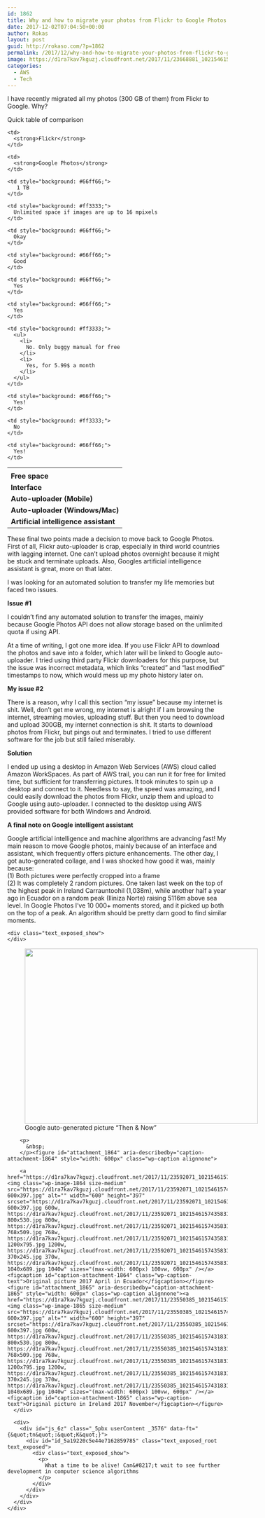 ```yaml
---
id: 1862
title: Why and how to migrate your photos from Flickr to Google Photos using AWS?
date: 2017-12-02T07:04:50+00:00
author: Rokas
layout: post
guid: http://rokaso.com/?p=1862
permalink: /2017/12/why-and-how-to-migrate-your-photos-from-flickr-to-google-photos-using-aws/
image: https://d1ra7kav7kguzj.cloudfront.net/2017/11/23668881_10215461573638296_5354618564819991642_o.jpg
categories:
  - AWS
  - Tech
---
```

I have recently migrated all my photos (300 GB of them) from Flickr to Google. Why?

Quick table of comparison

<table>
  <tr>
    <td>
    </td>
    
    <td>
      <strong>Flickr</strong>
    </td>
    
    <td>
      <strong>Google Photos</strong>
    </td>
  </tr>
  
  <tr>
    <td>
      <strong>Free space</strong>
    </td>
    
    <td style="background: #66ff66;">
       1 TB
    </td>
    
    <td style="background: #ff3333;">
      Unlimited space if images are up to 16 mpixels
    </td>
  </tr>
  
  <tr>
    <td>
      <strong>Interface</strong>
    </td>
    
    <td style="background: #66ff66;">
      Okay
    </td>
    
    <td style="background: #66ff66;">
      Good
    </td>
  </tr>
  
  <tr>
    <td>
      <strong>Auto-uploader (Mobile)</strong>
    </td>
    
    <td style="background: #66ff66;">
      Yes
    </td>
    
    <td style="background: #66ff66;">
      Yes
    </td>
  </tr>
  
  <tr>
    <td>
      <strong>Auto-uploader (Windows/Mac)</strong>
    </td>
    
    <td style="background: #ff3333;">
      <ul>
        <li>
          No. Only buggy manual for free
        </li>
        <li>
          Yes, for 5.99$ a month
        </li>
      </ul>
    </td>
    
    <td style="background: #66ff66;">
      Yes!
    </td>
  </tr>
  
  <tr>
    <td>
      <strong>Artificial intelligence assistant</strong>
    </td>
    
    <td style="background: #ff3333;">
      No
    </td>
    
    <td style="background: #66ff66;">
      Yes!
    </td>
  </tr>
</table>

These final two points made a decision to move back to Google Photos. First of all, Flickr auto-uploader is crap, especially in third world countries with lagging internet. One can&#8217;t upload photos overnight because it might be stuck and terminate uploads. Also, Googles artificial intelligence assistant is great, more on that later.

I was looking for an automated solution to transfer my life memories but faced two issues.

**Issue #1**

I couldn&#8217;t find any automated solution to transfer the images, mainly because Google Photos API does not allow storage based on the unlimited quota if using API.

At a time of writing, I got one more idea. If you use Flickr API to download the photos and save into a folder, which later will be linked to Google auto-uploader. I tried using third party Flickr downloaders for this purpose, but the issue was incorrect metadata, which links &#8220;created&#8221; and &#8220;last modified&#8221; timestamps to now, which would mess up my photo history later on.

**My issue #2**

There is a reason, why I call this section &#8220;my issue&#8221; because my internet is shit. Well, don&#8217;t get me wrong, my internet is alright if I am browsing the internet, streaming movies, uploading stuff. But then you need to download and upload 300GB, my internet connection is shit. It starts to download photos from Flickr, but pings out and terminates. I tried to use different software for the job but still failed miserably.

**Solution**

I ended up using a desktop in Amazon Web Services (AWS) cloud called Amazon WorkSpaces. As part of AWS trail, you can run it for free for limited time, but sufficient for transferring pictures. It took minutes to spin up a desktop and connect to it. Needless to say, the speed was amazing, and I could easily download the photos from Flickr, unzip them and upload to Google using auto-uploader. I connected to the desktop using AWS provided software for both Windows and Android.

**A final note on Google intelligent assistant**

<div id="js_6z" class="_5pbx userContent _3576" data-ft="{&quot;tn&quot;:&quot;K&quot;}">
  <div id="id_5a19220c5e44e7162859785" class="text_exposed_root text_exposed">
    <p>
      Google artificial intelligence and machine algorithms are advancing fast! My main reason to move Google photos, mainly because of an interface and assistant, which frequently offers picture enhancements. The other day, I got auto-generated collage, and I was shocked how good it was, mainly because:<br /> (1) Both pictures were perfectly cropped into a frame<br /> (2) It was completely 2 random pictures. One taken last week on the top of the highest peak in Irelan<span class="text_exposed_show">d Carrauntoohil (1,038m), while another half a year ago in Ecuador on a random peak (Iliniza Norte) raising 5116m above sea level. In Google Photos I&#8217;ve 10 000+ moments stored, and it picked up both on the top of a peak. An algorithm should be pretty darn good to find similar moments.</span>
    </p>
    
    <div class="text_exposed_show">
    </div>
  </div>
</div>

<div class="_3x-2">
  <div data-ft="{&quot;tn&quot;:&quot;H&quot;}">
    <div class="mtm">
      <div class="_2a2q">
        <figure id="attachment_1863" aria-describedby="caption-attachment-1863" style="width: 533px" class="wp-caption alignnone"><a href="https://d1ra7kav7kguzj.cloudfront.net/2017/11/23668881_10215461573638296_5354618564819991642_o.jpg"><img class="wp-image-1863 size-medium" src="https://d1ra7kav7kguzj.cloudfront.net/2017/11/23668881_10215461573638296_5354618564819991642_o-533x400.jpg" alt="" width="533" height="400" srcset="https://d1ra7kav7kguzj.cloudfront.net/2017/11/23668881_10215461573638296_5354618564819991642_o-533x400.jpg 533w, https://d1ra7kav7kguzj.cloudfront.net/2017/11/23668881_10215461573638296_5354618564819991642_o-800x600.jpg 800w, https://d1ra7kav7kguzj.cloudfront.net/2017/11/23668881_10215461573638296_5354618564819991642_o-768x576.jpg 768w, https://d1ra7kav7kguzj.cloudfront.net/2017/11/23668881_10215461573638296_5354618564819991642_o-1200x900.jpg 1200w, https://d1ra7kav7kguzj.cloudfront.net/2017/11/23668881_10215461573638296_5354618564819991642_o-370x278.jpg 370w, https://d1ra7kav7kguzj.cloudfront.net/2017/11/23668881_10215461573638296_5354618564819991642_o-1040x780.jpg 1040w, https://d1ra7kav7kguzj.cloudfront.net/2017/11/23668881_10215461573638296_5354618564819991642_o-1066x800.jpg 1066w" sizes="(max-width: 533px) 100vw, 533px" /></a><figcaption id="caption-attachment-1863" class="wp-caption-text">Google auto-generated picture &#8220;Then & Now&#8221;</figcaption></figure> 
        
        <p>
          &nbsp;
        </p><figure id="attachment_1864" aria-describedby="caption-attachment-1864" style="width: 600px" class="wp-caption alignnone">
        
        <a href="https://d1ra7kav7kguzj.cloudfront.net/2017/11/23592071_10215461574358314_5575744746523548304_o.jpg"><img class="wp-image-1864 size-medium" src="https://d1ra7kav7kguzj.cloudfront.net/2017/11/23592071_10215461574358314_5575744746523548304_o-600x397.jpg" alt="" width="600" height="397" srcset="https://d1ra7kav7kguzj.cloudfront.net/2017/11/23592071_10215461574358314_5575744746523548304_o-600x397.jpg 600w, https://d1ra7kav7kguzj.cloudfront.net/2017/11/23592071_10215461574358314_5575744746523548304_o-800x530.jpg 800w, https://d1ra7kav7kguzj.cloudfront.net/2017/11/23592071_10215461574358314_5575744746523548304_o-768x509.jpg 768w, https://d1ra7kav7kguzj.cloudfront.net/2017/11/23592071_10215461574358314_5575744746523548304_o-1200x795.jpg 1200w, https://d1ra7kav7kguzj.cloudfront.net/2017/11/23592071_10215461574358314_5575744746523548304_o-370x245.jpg 370w, https://d1ra7kav7kguzj.cloudfront.net/2017/11/23592071_10215461574358314_5575744746523548304_o-1040x689.jpg 1040w" sizes="(max-width: 600px) 100vw, 600px" /></a><figcaption id="caption-attachment-1864" class="wp-caption-text">Original picture 2017 April in Ecuador</figcaption></figure> <figure id="attachment_1865" aria-describedby="caption-attachment-1865" style="width: 600px" class="wp-caption alignnone"><a href="https://d1ra7kav7kguzj.cloudfront.net/2017/11/23550385_10215461574318313_2343067906176958303_o.jpg"><img class="wp-image-1865 size-medium" src="https://d1ra7kav7kguzj.cloudfront.net/2017/11/23550385_10215461574318313_2343067906176958303_o-600x397.jpg" alt="" width="600" height="397" srcset="https://d1ra7kav7kguzj.cloudfront.net/2017/11/23550385_10215461574318313_2343067906176958303_o-600x397.jpg 600w, https://d1ra7kav7kguzj.cloudfront.net/2017/11/23550385_10215461574318313_2343067906176958303_o-800x530.jpg 800w, https://d1ra7kav7kguzj.cloudfront.net/2017/11/23550385_10215461574318313_2343067906176958303_o-768x509.jpg 768w, https://d1ra7kav7kguzj.cloudfront.net/2017/11/23550385_10215461574318313_2343067906176958303_o-1200x795.jpg 1200w, https://d1ra7kav7kguzj.cloudfront.net/2017/11/23550385_10215461574318313_2343067906176958303_o-370x245.jpg 370w, https://d1ra7kav7kguzj.cloudfront.net/2017/11/23550385_10215461574318313_2343067906176958303_o-1040x689.jpg 1040w" sizes="(max-width: 600px) 100vw, 600px" /></a><figcaption id="caption-attachment-1865" class="wp-caption-text">Original picture in Ireland 2017 November</figcaption></figure>
      </div>
      
      <div>
        <div id="js_6z" class="_5pbx userContent _3576" data-ft="{&quot;tn&quot;:&quot;K&quot;}">
          <div id="id_5a19220c5e44e7162859785" class="text_exposed_root text_exposed">
            <div class="text_exposed_show">
              <p>
                What a time to be alive! Can&#8217;t wait to see further development in computer science algorithms
              </p>
            </div>
          </div>
        </div>
      </div>
    </div>
  </div>
</div>
